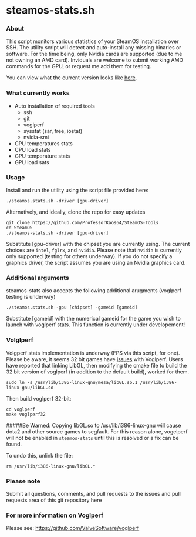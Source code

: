 # steamos-stats.sh

### About
This script monitors various statistics of your SteamOS installation over SSH. The utility script will detect and auto-install any missing binaries or software. For the time being, only Nvidia cards are supported (due to me not owning an AMD card). Inviduals are welcome to submit working AMD commands for the GPU, or request me add them for testing.

You can view what the current version looks like [here](https://plus.google.com/u/0/+MikeyD64?tab=mX#+MikeyD64/posts/L1vKuPt6xJp?pid=6130569276589664466&oid=110956822431822104338).

### What currently works
* Auto installation of required tools
  * ssh
  * git
  * voglperf
  * sysstat (sar, free, iostat)
  * nvidia-smi
* CPU temperatures stats
* CPU load stats
* GPU temperature stats
* GPU load sats
 
### Usage

Install and run the utility using the script file provided here:
```
./steamos.stats.sh -driver [gpu-driver]
```

Alternatively, and ideally, clone the repo for easy updates
```
git clone https://github.com/ProfessorKaos64/SteamOS-Tools
cd SteamOS
./steamos-stats.sh -driver [gpu-driver]
```
Substitute [gpu-driver] with the chipset you are currently using. The current choices are `intel`, `fglrx`, and `nvidia`. Please note that `nvidia` is currently only supported (testing for others underway). If you do not specify a graphics driver, the script assumes you are using an Nvidia graphics card.

### Additional arguments

steamos-stats also accepts the following additional arugments (voglperf testing is underway)
```
./steamos.stats.sh -gpu [chipset] -gameid [gameid]
```
Substitute [gameid] with the numerical gameid for the game you wish to launch with voglperf stats. This function is currently under developement!

### Volglperf

Volgperf stats implementation is underway (FPS via this script, for one). Please be aware, it seems 32 bit games have [issues](https://github.com/ValveSoftware/voglperf/issues/7#issuecomment-44964590) with Voglperf. Users have reported that linking LibGL, then modifying the cmake file to build the 32 bit version of voglperf (in addition to the default build), worked for them.

```
sudo ln -s /usr/lib/i386-linux-gnu/mesa/libGL.so.1 /usr/lib/i386-linux-gnu/libGL.so
```

Then build voglperf 32-bit:

```
cd voglperf
make voglperf32
```

#####Be Warned:
Copying libGL.so to /usr/lib/i386-linux-gnu will cause dota2 and other source games to segfault. For this reason alone, vogelperf will not be enabled in `steamos-stats` until this is resolved or a fix can be found. 

To undo this, unlink the file:
```
rm /usr/lib/i386-linux-gnu/libGL.*
```

### Please note

Submit all questions, comments, and pull requests to the issues and pull requests area of this git repository
 here
 
### For more information on Voglperf
Please see: https://github.com/ValveSoftware/voglperf
